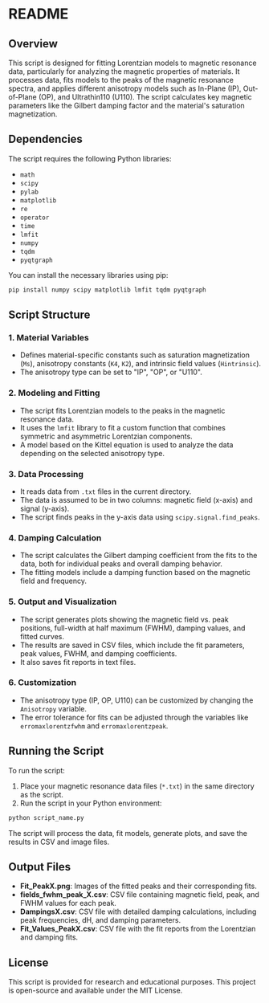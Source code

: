 # README

## Overview

This script is designed for fitting Lorentzian models to magnetic resonance data, particularly for analyzing the magnetic properties of materials. It processes data, fits models to the peaks of the magnetic resonance spectra, and applies different anisotropy models such as In-Plane (IP), Out-of-Plane (OP), and Ultrathin110 (U110). The script calculates key magnetic parameters like the Gilbert damping factor and the material's saturation magnetization.

## Dependencies

The script requires the following Python libraries:

- `math`
- `scipy`
- `pylab`
- `matplotlib`
- `re`
- `operator`
- `time`
- `lmfit`
- `numpy`
- `tqdm`
- `pyqtgraph`

You can install the necessary libraries using pip:

```bash
pip install numpy scipy matplotlib lmfit tqdm pyqtgraph
```

## Script Structure

### 1. **Material Variables**

- Defines material-specific constants such as saturation magnetization (`Ms`), anisotropy constants (`K4`, `K2`), and intrinsic field values (`Hintrinsic`).
- The anisotropy type can be set to "IP", "OP", or "U110".

### 2. **Modeling and Fitting**

- The script fits Lorentzian models to the peaks in the magnetic resonance data.
- It uses the `lmfit` library to fit a custom function that combines symmetric and asymmetric Lorentzian components.
- A model based on the Kittel equation is used to analyze the data depending on the selected anisotropy type.

### 3. **Data Processing**

- It reads data from `.txt` files in the current directory.
- The data is assumed to be in two columns: magnetic field (x-axis) and signal (y-axis).
- The script finds peaks in the y-axis data using `scipy.signal.find_peaks`.

### 4. **Damping Calculation**

- The script calculates the Gilbert damping coefficient from the fits to the data, both for individual peaks and overall damping behavior.
- The fitting models include a damping function based on the magnetic field and frequency.

### 5. **Output and Visualization**

- The script generates plots showing the magnetic field vs. peak positions, full-width at half maximum (FWHM), damping values, and fitted curves.
- The results are saved in CSV files, which include the fit parameters, peak values, FWHM, and damping coefficients.
- It also saves fit reports in text files.

### 6. **Customization**

- The anisotropy type (IP, OP, U110) can be customized by changing the `Anisotropy` variable.
- The error tolerance for fits can be adjusted through the variables like `erromaxlorentzfwhm` and `erromaxlorentzpeak`.

## Running the Script

To run the script:

1. Place your magnetic resonance data files (`*.txt`) in the same directory as the script.
2. Run the script in your Python environment:

```bash
python script_name.py
```

The script will process the data, fit models, generate plots, and save the results in CSV and image files.

## Output Files

- **Fit_PeakX.png**: Images of the fitted peaks and their corresponding fits.
- **fields_fwhm_peak_X.csv**: CSV file containing magnetic field, peak, and FWHM values for each peak.
- **DampingsX.csv**: CSV file with detailed damping calculations, including peak frequencies, dH, and damping parameters.
- **Fit_Values_PeakX.csv**: CSV file with the fit reports from the Lorentzian and damping fits.

## License

This script is provided for research and educational purposes. This project is open-source and available under the MIT License.
